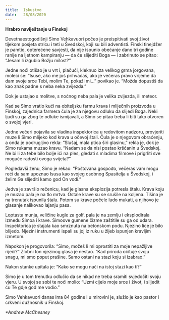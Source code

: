 ```yaml
---
title:  Iskustvo
date:   28/08/2020
---
```


**Hrabro naviještanje u Finskoj**

Devetnaestogodišnji Simo Vehkavuori počeo je preispitivati svoj život tijekom posjeta stricu i teti u Švedskoj, koji su bili adventisti. Finski tinejdžer je pamtio, opterećene savjesti, da nije ispunio obećanje dano tri godine ranije na ljetnom kampiranju — da će slijediti Boga — i zabrinuto se pitao: “Jesam li izgubio Božju milost?”

Jedne noći otišao je u vrt i, plačući, kleknuo iza velikog grma jorgovana, moleći se: “Isuse, ako me još prihvaćaš, ako je večeras pravo vrijeme da dam svoje srce Tebi, molim Te, pokaži mi...” povikao je. “Možda dopustiš da kao znak padne s neba neka zvijezda.”

Dok je ustajao s molitve, s noćnog neba pala je velika zvijezda, ili meteor.

Kad se Simo vratio kući na obiteljsku farmu krava i mliječnih proizvoda u Finskoj, zajednica farmera čula je za njegovu odluku da slijedi Boga. Neki ljudi su ga zbog te odluke ismijavali, a Simo se pitao treba li biti tako otvoren o svojoj vjeri.

Jedne večeri pojavila se vladina inspektorica u redovitom nadzoru, provjeriti muze li Simo mlijeko kod krava u očevoj štali. Čula je o njegovom obraćenju, a onda je podrugljivo rekla: “Slušaj, mala ptica širi glasinu,” rekla je, dok je Simo rukama muzao kravu. “Nadam se da nisi postao kršćanin u Švedskoj. Ne bi li za tebe bilo bolje ići na ples, gledati s mladima filmove i prigrliti sve moguće radosti ovoga svijeta?”

Pogledavši ženu, Simo je rekao: “Poštovana gospođo, večeras vam mogu reći da sam upoznao Isusa kao svojeg osobnog Spasitelja u Švedskoj, i želim Ga slijediti kamo god On vodi.”

Jedva je završio rečenicu, kad je glasna eksplozija potresla štalu. Krava koju je muzao pala je na tlo mrtva. Ostale krave su se srušile na koljena. Tišina je na trenutak ispunila štalu. Potom su krave počele ludo mukati, a njihovo je glasanje nalikovao lajanju pasa.

Loptasta munja, veličine kugle za golf, pala je na zemlju i eksplodirala između Simoa i krave. Simoove gumene čizme zaštitile su ga od udara. Inspektorica je stajala kao smrznuta na betonskom podu. Njezino lice je bilo blijedo. Njezini instrumenti ispali su joj iz ruku u žljeb ispunjen kravljim izmetom.

Napokon je progovorila: “Simo, možeš li mi oprostiti za moje nepažljive riječi?” Zlobni ton njezinog glasa je nestao. “Kad priroda očituje svoju snagu, mi smo poput prašine. Samo ostani na stazi koju si izabrao.”

Nakon stanke upitala je: “Kako se mogu naći na istoj stazi kao ti?”

Simo je u tom trenutku odlučio da se nikad ne treba sramiti svjedočiti svoju vjeru. U svojoj se sobi te noći molio: “Uzmi cijelo moje srce i život, i slijedit ću Te gdje god me vodio.”

Simo Vehkavuori danas ima 84 godine i u mirovini je, služio je kao pastor i crkveni dužnosnik u Finskoj.

_*Andrew McChesney_